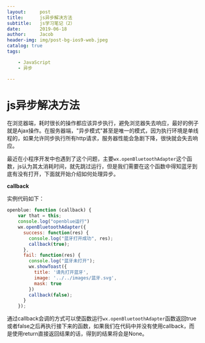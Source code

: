 ```yaml
---
layout:     post
title:      js异步解决方法
subtitle:   js学习笔记（2）
date:       2019-06-18
author:     Jacob
header-img: img/post-bg-ios9-web.jpeg
catalog: true
tags:

    - JavaScript
    - 异步

---
```


# js异步解决方法

在浏览器端，耗时很长的操作都应该异步执行，避免浏览器失去响应，最好的例子就是Ajax操作。在服务器端，"异步模式"甚至是唯一的模式，因为执行环境是单线程的，如果允许同步执行所有http请求，服务器性能会急剧下降，很快就会失去响应。

最近在小程序开发中也遇到了这个问题，主要`wx.openBluetoothAdapter`这个函数，js认为其太消耗时间，就先跳过运行，但是我们需要在这个函数中得知蓝牙到底有没有打开，下面就开始介绍如何处理异步。

**callback**

实例代码如下：

```js
openblue: function (callback) {
    var that = this;
    console.log("openblue运行")
    wx.openBluetoothAdapter({
      success: function(res) {
        console.log("蓝牙打开成功", res);
        callback(true);
      },
      fail: function(res) {
        console.log("蓝牙未打开");
        wx.showToast({
          title: '请先打开蓝牙',
          image: '../../images/蓝牙.svg',
          mask: true
        })
        callback(false);
      }
    });
```

通过callback会调的方式可以使函数运行`wx.openBluetoothAdapter`函数返回true或者false之后再执行接下来的函数，如果我们在代码中并没有使用callback，而是使用return直接返回结果的话，得到的结果将会是None。